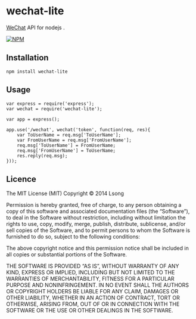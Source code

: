 # wechat-lite

[WeChat]() API for nodejs .

[![NPM](https://nodei.co/npm/wechat-lite.png?downloads=true&stars=true)](https://nodei.co/npm/wechat-lite/)


## Installation

	npm install wechat-lite

## Usage

	var express = require('express');
  	var wechat = require('wechat-lite');
	
	var app = express();
	
	app.use('/wechat', wechat('token', function(req, res){
		var ToUserName = req.msg['ToUserName'];
  		var FromUserName = req.msg['FromUserName'];
  		req.msg['ToUserName'] = FromUserName;
  		req.msg['FromUserName'] = ToUserName;
  		res.reply(req.msg);
	}));

## Licence

The MIT License (MIT)
Copyright © 2014 Lsong

Permission is hereby granted, free of charge, to any person obtaining a copy of this software and associated documentation files (the “Software”), to deal in the Software without restriction, including without limitation the rights to use, copy, modify, merge, publish, distribute, sublicense, and/or sell copies of the Software, and to permit persons to whom the Software is furnished to do so, subject to the following conditions:

The above copyright notice and this permission notice shall be included in all copies or substantial portions of the Software.

THE SOFTWARE IS PROVIDED “AS IS”, WITHOUT WARRANTY OF ANY KIND, EXPRESS OR IMPLIED, INCLUDING BUT NOT LIMITED TO THE WARRANTIES OF MERCHANTABILITY, FITNESS FOR A PARTICULAR PURPOSE AND NONINFRINGEMENT. IN NO EVENT SHALL THE AUTHORS OR COPYRIGHT HOLDERS BE LIABLE FOR ANY CLAIM, DAMAGES OR OTHER LIABILITY, WHETHER IN AN ACTION OF CONTRACT, TORT OR OTHERWISE, ARISING FROM, OUT OF OR IN CONNECTION WITH THE SOFTWARE OR THE USE OR OTHER DEALINGS IN THE SOFTWARE.
	  
